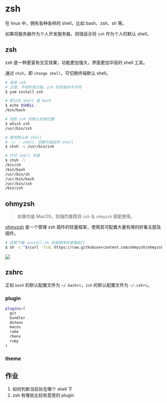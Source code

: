 # zsh

在 linux 中，拥有各种各样的 shell，比如 bash、zsh、sh 等。

如果将服务器作为个人开发服务器，则很适合将 `zsh` 作为个人的默认 shell。

## zsh

zsh 是一种更富有交互效果，功能更加强大，界面更加华丽的 shell 工具。

通过 `chsh`，即 `change shell`，可切换终端默认 shell。

``` bash
# 安装 zsh
# 注意，不同的发行版，zsh 的安装命令不同
$ yum install zsh

# 默认的 shell 是 bash
$ echo $SHELL
/bin/bash

# 找到 zsh 的默认安装位置
$ which zsh
/usr/bin/zsh

# 更改默认的 shell
# -s: --shell，切换为指定的 shell
$ chsh -s /usr/bin/zsh

# 打印 shell 列表
$ chsh -l
/bin/sh
/bin/bash
/usr/bin/sh
/usr/bin/bash
/usr/bin/zsh
/bin/zsh
```

## ohmyzsh

> 如果你是 MacOS，则强烈推荐将 `zsh` 与 `ohmyzsh` 搭配使用。

[ohmyzsh](https://github.com/ohmyzsh/ohmyzsh) 是一个管理 zsh 插件的轻量框架，使用其可配置大量有用的好看主题及插件。

``` bash
# 远程下载 install.sh 安装程序并直接执行
$ sh -c "$(curl -fsSL https://raw.githubusercontent.com/ohmyzsh/ohmyzsh/master/tools/install.sh)"
```

![](https://static.shanyue.tech/images/22-07-22/clipboard-7496.2794e3.webp)

## zshrc

正如 `bash` 的默认配置文件为 `~/.bashrc`，`zsh` 的默认配置文件为 `~/.zshrc`。

### plugin

``` bash
plugins=(
  git
  bundler
  dotenv
  macos
  rake
  rbenv
  ruby
)
```

### theme


## 作业

1. 如何判断当前处在哪个 shell 下
2. zsh 有哪些比较有意思的 plugin


